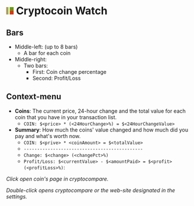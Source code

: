 # ![Cryptocoin Watch](build/icons/20x20.png) Cryptocoin Watch

## Bars

- Middle-left: (up to 8 bars)
    - A bar for each coin
- Middle-right:
    - Two bars:
        - First: Coin change percentage
        - Second: Profit/Loss

## Context-menu

- **Coins**: The current price, 24-hour change and the total value for each coin that you have in your transaction list.
    - `COIN: $<price> * (<24HourChange>%) = $<24HourChangeValue>`
- **Summary**: How much the coins' value changed and how much did you pay and what's worth now.
    - `COIN: $<prive> * <coinAmount> = $<totalValue>`
    - `---------------------------------------------`
    - `Change: $<change> (<changePct>%)` 
    - `Profit/Loss: $<currentValue> - $<amountPaid> = $<profit> (<profitLoss>%)`:

_Click open coin's page in cryptocompare._

_Double-click opens cryptocompare or the web-site designated in the settings._

